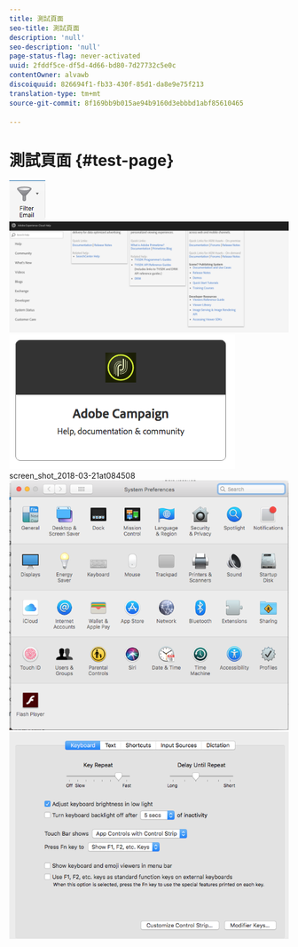 ```yaml
---
title: 測試頁面
seo-title: 測試頁面
description: 'null'
seo-description: 'null'
page-status-flag: never-activated
uuid: 2fddf5ce-df5d-4d66-bd80-7d27732c5e0c
contentOwner: alvawb
discoiquuid: 826694f1-fb33-430f-85d1-da8e9e75f213
translation-type: tm+mt
source-git-commit: 8f169bb9b015ae94b9160d3ebbbd1abf85610465

---
```



# 測試頁面 {#test-page}

![screen_shot_2018-03-21at084300](assets/screen_shot_2018-03-21at084300.png)![screen_shot_2018-03-21at084428](assets/screen_shot_2018-03-21at084428.png)![screen_shot_2018-03-21at084727](assets/screen_shot_2018-03-21at084727.png) screen_shot_2018-03-21at084508 ![](assets/screen_shot_2018-03-21at084508.png)![screen_shot_2018-03-21at084830](assets/screen_shot_2018-03-21at084830.png)

